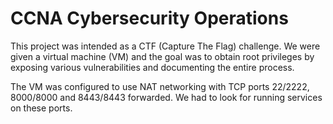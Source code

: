 # CCNA Cybersecurity Operations

This project was intended as a CTF (Capture The Flag) challenge. We were given a virtual machine (VM) and the goal was to obtain root privileges by exposing various vulnerabilities and documenting the entire process.

The VM was configured to use NAT networking with TCP ports 22/2222, 8000/8000 and 8443/8443 forwarded. We had to look for running services on these ports.